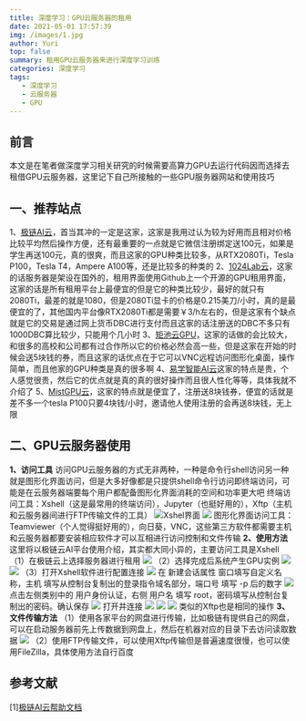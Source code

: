 ```yaml
---
title: 深度学习：GPU云服务器的租用
date: 2021-05-01 17:57:39
img: /images/1.jpg
author: Yuri
top: false
summary: 租用GPU云服务器来进行深度学习训练
categories: 深度学习
tags: 
   - 深度学习
   - 云服务器
   - GPU
---
```

## 前言
本文是在笔者做深度学习相关研究的时候需要高算力GPU去运行代码因而选择去租借GPU云服务器，这里记下自己所接触的一些GPU服务器网站和使用技巧

## 一、推荐站点
1、[极链AI云](https://cloud.videojj.com/)，首当其冲的一定是这家，这家是我用过认为较为好用而且相对价格比较平均然后操作方便，还有最重要的一点就是它微信注册绑定送100元，如果是学生再送100元，真的很爽，而且这家的GPU种类比较多，从RTX2080Ti，Tesla P100，Tesla T4，Ampere A100等，还是比较多的种类的
2、[1024Lab云](https://www.1024gpu.top/home)，这家的话服务器是架设在国外的，租用界面使用Github上一个开源的GPU租用界面，这家的话是所有租用平台上最便宜的但是它的种类比较少，最好的就只有2080Ti，最差的就是1080，但是2080Ti显卡的价格是0.215美刀/小时，真的是最便宜的了，其他国内平台像RTX2080Ti都是需要￥3/h左右的，但是这家有个缺点就是它的交易是通过网上货币DBC进行支付而且这家的话注册送的DBC不多只有1000DBC算比较少，只能用个几小时
3、[矩池云GPU](https://www.matpool.com/host-market)，这家的话做的会比较大，和很多的高校和公司都有过合作所以它的价格必然会高一些，但是这家在开始的时候会送5块钱的券，而且这家的话优点在于它可以VNC远程访问图形化桌面，操作简单，而且他家的GPU种类是真的很多啊
4、[易学智能AI云](https://www.easyaiforum.cn/)这家的特点是贵，个人感觉很贵，然后它的优点就是真的真的很好操作而且很人性化等等，具体我就不介绍了
5、[MistGPU云](https://mistgpu.com/)，这家的特点就是便宜了，注册送8块钱券，便宜的话就是差不多一个tesla P100只要4块钱/小时，邀请他人使用注册的会再送8块钱，无上限

## 二、GPU云服务器使用
**1、访问工具**
访问GPU云服务器的方式无非两种，一种是命令行shell访问另一种就是图形化界面访问，但是大多好像都是只提供shell命令行访问即终端访问，可能是在云服务器端要每个用户都配备图形化界面消耗的空间和功率更大吧
终端访问工具：Xshell（这是最常用的终端访问），Jupyter（也挺好用的），Xftp（主机和云服务器间进行FTP传输文件的工具）
![Xshel界面](https://img-blog.csdnimg.cn/20201218222527832.png?x-oss-process=image/watermark,type_ZmFuZ3poZW5naGVpdGk,shadow_10,text_aHR0cHM6Ly9ibG9nLmNzZG4ubmV0L3FxXzQzNzExNjk3,size_16,color_FFFFFF,t_70)
![](https://img-blog.csdnimg.cn/20201218222626978.png?x-oss-process=image/watermark,type_ZmFuZ3poZW5naGVpdGk,shadow_10,text_aHR0cHM6Ly9ibG9nLmNzZG4ubmV0L3FxXzQzNzExNjk3,size_16,color_FFFFFF,t_70)
图形化界面访问工具：Teamviewer（个人觉得挺好用的），向日葵，VNC，这些第三方软件都需要主机和云服务器都要安装相应软件才可以互相进行访问控制和文件传输
**2、使用方法**
这里将以极链云AI平台使用介绍，其实都大同小异的，主要访问工具是Xshell
（1）在极链云上选择服务器进行租用
![](https://img-blog.csdnimg.cn/20201218223208129.png?x-oss-process=image/watermark,type_ZmFuZ3poZW5naGVpdGk,shadow_10,text_aHR0cHM6Ly9ibG9nLmNzZG4ubmV0L3FxXzQzNzExNjk3,size_16,color_FFFFFF,t_70)
（2）选择完成后系统产生GPU实例
![](https://img-blog.csdnimg.cn/202012182234070.png?x-oss-process=image/watermark,type_ZmFuZ3poZW5naGVpdGk,shadow_10,text_aHR0cHM6Ly9ibG9nLmNzZG4ubmV0L3FxXzQzNzExNjk3,size_16,color_FFFFFF,t_70)
![](https://img-blog.csdnimg.cn/20201218223434761.png?x-oss-process=image/watermark,type_ZmFuZ3poZW5naGVpdGk,shadow_10,text_aHR0cHM6Ly9ibG9nLmNzZG4ubmV0L3FxXzQzNzExNjk3,size_16,color_FFFFFF,t_70)
（3）打开Xshell软件进行配置连接
![](https://img-blog.csdnimg.cn/20201218223550980.png?x-oss-process=image/watermark,type_ZmFuZ3poZW5naGVpdGk,shadow_10,text_aHR0cHM6Ly9ibG9nLmNzZG4ubmV0L3FxXzQzNzExNjk3,size_16,color_FFFFFF,t_70)
在 新建会话属性 窗口填写自定义名称，主机 填写从控制台复制出的登录指令域名部分，端口号 填写 -p 后的数字
![](https://img-blog.csdnimg.cn/20201218223610391.png?x-oss-process=image/watermark,type_ZmFuZ3poZW5naGVpdGk,shadow_10,text_aHR0cHM6Ly9ibG9nLmNzZG4ubmV0L3FxXzQzNzExNjk3,size_16,color_FFFFFF,t_70)
点击左侧类别中的 用户身份认证，右侧 用户名 填写 root，密码填写从控制台复制出的密码。确认保存
![](https://img-blog.csdnimg.cn/2020121822364271.png?x-oss-process=image/watermark,type_ZmFuZ3poZW5naGVpdGk,shadow_10,text_aHR0cHM6Ly9ibG9nLmNzZG4ubmV0L3FxXzQzNzExNjk3,size_16,color_FFFFFF,t_70)
打开并连接
![](https://img-blog.csdnimg.cn/20201218223654658.png?x-oss-process=image/watermark,type_ZmFuZ3poZW5naGVpdGk,shadow_10,text_aHR0cHM6Ly9ibG9nLmNzZG4ubmV0L3FxXzQzNzExNjk3,size_16,color_FFFFFF,t_70)
![](https://img-blog.csdnimg.cn/20201218223718823.png?x-oss-process=image/watermark,type_ZmFuZ3poZW5naGVpdGk,shadow_10,text_aHR0cHM6Ly9ibG9nLmNzZG4ubmV0L3FxXzQzNzExNjk3,size_16,color_FFFFFF,t_70)
![](https://img-blog.csdnimg.cn/20201218223729310.png?x-oss-process=image/watermark,type_ZmFuZ3poZW5naGVpdGk,shadow_10,text_aHR0cHM6Ly9ibG9nLmNzZG4ubmV0L3FxXzQzNzExNjk3,size_16,color_FFFFFF,t_70)
类似的Xftp也是相同的操作
**3、文件传输方法**
（1）使用各家平台的网盘进行传输，比如极链有提供自己的网盘，可以在启动服务器前先上传数据到网盘上，然后在机器对应的目录下去访问读取数据
![](https://img-blog.csdnimg.cn/2020121822421112.png?x-oss-process=image/watermark,type_ZmFuZ3poZW5naGVpdGk,shadow_10,text_aHR0cHM6Ly9ibG9nLmNzZG4ubmV0L3FxXzQzNzExNjk3,size_16,color_FFFFFF,t_70)
（2）使用FTP传输文件，可以使用Xftp传输但是普遍速度很慢，也可以使用FileZilla，具体使用方法自行百度

## 参考文献
[1][极链AI云帮助文档](https://cloud.videojj.com/help/docs/data_manage.html#id4)

